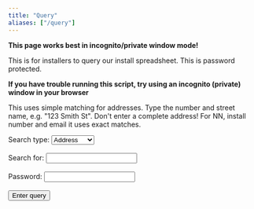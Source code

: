 ```yaml
---
title: "Query"
aliases: ["/query"]
---
```

**This page works best in incognito/private window mode!**

This is for installers to query our install spreadsheet. This is password protected.

**If you have trouble running this script, try using an incognito (private) window in your browser**

This uses simple matching for addresses. Type the number and street name, e.g. "123 Smith St". Don't enter a complete address! For NN, install number and email it uses exact matches.

<form action="https://script.google.com/macros/s/AKfycbxUYhu5pN9e5dbLuy46Y1ceTKe0bgQTPcpk0EASayWSl2E5ZKMAqcvTR_QWUK4Mx8gL/exec">

  <label for="Search type">Search type:</label>
  <select id="type" name="type">
    <option value="address">Address</option>
    <option value="email">Email</option>
    <option value="nn">NN</option>
    <option value="install">Install num</option>
    <option value="bin">BIN</option>
  </select>
  <br/>
  <br/>
  <label for="address">Search for:</label>
  <input type="hidden" id="method" name="method" value="query">
  <input type="hidden" name="format" value="1" />
  <input type="text" name="query" value=""/>
  <br/>
  <br/>
  <label for="pwd">Password:</label>
  <input type="password" minlength="8" id="id" name="pwd" >
  <br/>
  <br/>
  <input type="submit" value='Enter query'>
</form>

